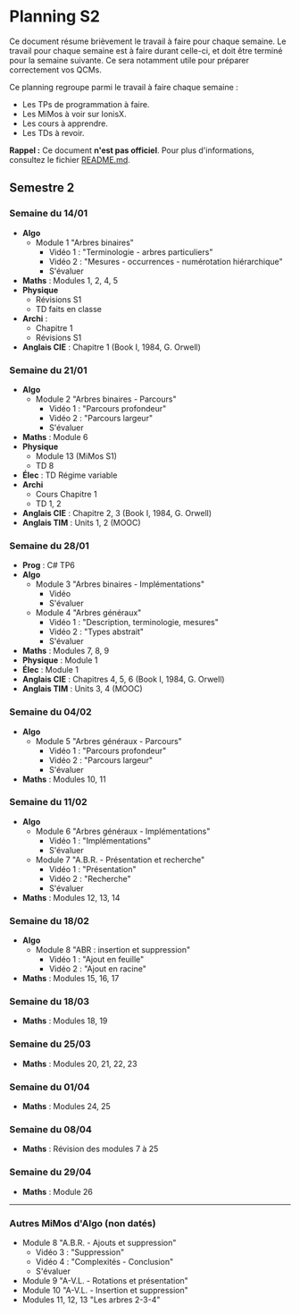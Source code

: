 # Planning S2

Ce document résume brièvement le travail à faire pour chaque semaine.
Le travail pour chaque semaine est à faire durant celle-ci, et doit être terminé pour la semaine suivante. Ce sera notamment utile pour préparer correctement vos QCMs.

Ce planning regroupe parmi le travail à faire chaque semaine :
- Les TPs de programmation à faire.
- Les MiMos à voir sur IonisX.
- Les cours à apprendre.
- Les TDs à revoir.

**Rappel :** Ce document **n'est pas officiel**.
Pour plus d'informations, consultez le fichier [README.md](#).


## Semestre 2

### Semaine du 14/01

- **Algo**
	- Module 1 "Arbres binaires"
		- Vidéo 1 : "Terminologie - arbres particuliers"
		- Vidéo 2 : "Mesures - occurrences - numérotation hiérarchique"
		- S'évaluer
- **Maths** : Modules 1, 2, 4, 5
- **Physique**
	- Révisions S1
	- TD faits en classe
- **Archi** :
	- Chapitre 1
	- Révisions S1
- **Anglais CIE** : Chapitre 1 (Book I, 1984, G. Orwell)

### Semaine du 21/01

- **Algo**
	- Module 2 "Arbres binaires - Parcours"
		- Vidéo 1 : "Parcours profondeur"
		- Vidéo 2 : "Parcours largeur"
		- S'évaluer
- **Maths** : Module 6
- **Physique**
	- Module 13 (MiMos S1)
	- TD 8
- **Élec** : TD Régime variable
- **Archi**
	- Cours Chapitre 1
	- TD 1, 2
- **Anglais CIE** : Chapitre 2, 3 (Book I, 1984, G. Orwell)
- **Anglais TIM** : Units 1, 2 (MOOC)

### Semaine du 28/01

- **Prog** : C# TP6
- **Algo**
	- Module 3 "Arbres binaires - Implémentations"
		- Vidéo
		- S'évaluer
	- Module 4 "Arbres généraux"
		- Vidéo 1 : "Description, terminologie, mesures"
		- Vidéo 2 : "Types abstrait"
		- S'évaluer
- **Maths** : Modules 7, 8, 9
- **Physique** : Module 1
- **Élec** : Module 1
- **Anglais CIE** : Chapitres 4, 5, 6 (Book I, 1984, G. Orwell)
- **Anglais TIM** : Units 3, 4 (MOOC)

### Semaine du 04/02

- **Algo**
	- Module 5 "Arbres généraux - Parcours"
		- Vidéo 1 : "Parcours profondeur"
		- Vidéo 2 : "Parcours largeur"
		- S'évaluer
- **Maths** : Modules 10, 11

### Semaine du 11/02

- **Algo**
	- Module 6 "Arbres généraux - Implémentations"
		- Vidéo 1 : "Implémentations"
		- S'évaluer
	- Module 7 "A.B.R. - Présentation et recherche"
		- Vidéo 1 : "Présentation"
		- Vidéo 2 : "Recherche"
		- S'évaluer
- **Maths** : Modules 12, 13, 14

### Semaine du 18/02

- **Algo**
	- Module 8 "ABR : insertion et suppression"
		- Vidéo 1 : "Ajout en feuille"
		- Vidéo 2 : "Ajout en racine"
- **Maths** : Modules 15, 16, 17

### Semaine du 18/03

- **Maths** : Modules 18, 19

### Semaine du 25/03

- **Maths** : Modules 20, 21, 22, 23

### Semaine du 01/04

- **Maths** : Modules 24, 25

### Semaine du 08/04

- **Maths** : Révision des modules 7 à 25

### Semaine du 29/04

- **Maths** : Module 26

---

### Autres MiMos d'Algo (non datés)

- Module 8 "A.B.R. - Ajouts et suppression"
  - Vidéo 3 : "Suppression"
  - Vidéo 4 : "Complexités - Conclusion"
  - S'évaluer
- Module 9 "A-V.L. - Rotations et présentation"
- Module 10 "A-V.L. - Insertion et suppression"
- Modules 11, 12, 13 "Les arbres 2-3-4"
